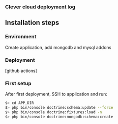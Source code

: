 ### Clever cloud deployment log

## Installation steps
### Environment
Create application, add mongodb and mysql addons

### Deployment
[github actions]

### First setup
After first deployment, SSH to application and run:

```bash
$> cd APP_DIR
$> php bin/console doctrine:schema:update --force
$> php bin/console doctrine:fixtures:load -n
$> php bin/console doctrine:mongodb:schema:create
```
